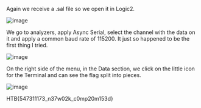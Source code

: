 Again we receive a .sal file so we open it in Logic2.

![image](https://user-images.githubusercontent.com/80063008/227531894-ffb83a00-cfd9-457a-ad9a-ce6d5fa60fb0.png)

We go to analyzers, apply Async Serial, select the channel with the data on it and apply a common baud rate of 115200. It just so happened to be the first thing I tried.

![image](https://user-images.githubusercontent.com/80063008/227532328-616239e2-fe83-49aa-8750-ab4174b26aa7.png)

On the right side of the menu, in the Data section, we click on the little icon for the Terminal and can see the flag split into pieces.

![image](https://user-images.githubusercontent.com/80063008/227532761-b7d12107-5a23-47aa-b809-c5c115fff6c8.png)

HTB{547311173_n37w02k_c0mp20m153d}